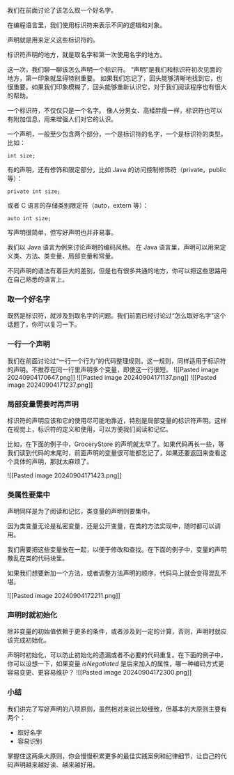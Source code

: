 我们在前面讨论了该怎么取一个好名字。

在编程语言里，我们使用标识符来表示不同的逻辑和对象。

声明就是用来定义这些标识符的。

标识符声明的地方，就是取名字和第一次使用名字的地方。

这一次，我们聊一聊该怎么声明一个标识符。
“声明”是我们和标识符初次见面的地方，第一印象就显得特别重要。
如果我们忘记了，回头能够清晰地找到它，也很重要。如果我们印象模糊了，回头能够重新认识它，对于我们阅读程序也有很大的帮助。

一个标识符，不仅仅只是一个名字。 像人分男女、高矮胖瘦一样，标识符也可以有附加信息，用来增强人们对它的认识。

一个声明，一般至少包含两个部分，一个是标识符的名字，一个是标识符的类型。 比如：
```
int size;
```
有的声明，还有修饰和限定部分，比如 Java 的访问控制修饰符（private，public 等）：
```
private int size;
```

或者 C 语言的存储类别限定符（auto，extern 等）：
```
auto int size;
```

写声明很简单，但写好声明也并非易事。

我们以 Java 语言为例来讨论声明的编码风格。
在 Java 语言里，声明可以用来定义类、方法、类变量、局部变量和常量。

不同声明的语法有着巨大的差别，但是也有很多共通的地方，你可以把这些思路用在自己熟悉的语言上。


### 取一个好名字
既然是标识符，就涉及到取名字的问题。我们前面已经讨论过“怎么取好名字”这个话题了，你可以复习一下。

### 一行一个声明
我们在前面讨论过“一行一个行为”的代码整理规则。这一规则，同样适用于标识符的声明。不推荐在同一行里声明多个变量，即使这一行很短。
![[Pasted image 20240904170647.png]]
![[Pasted image 20240904171137.png]]
![[Pasted image 20240904171237.png]]

### 局部变量需要时再声明
标识符的声明应该和它的使用尽可能地靠近，特别是局部变量的标识符声明。这样在视觉上，标识符的定义和使用，可以方便我们阅读和记忆。

比如，在下面的例子中，GroceryStore 的声明就太早了。如果代码再长一些，等我们读到代码的末尾时，前面声明的变量很可能都忘记了，如果还要返回来查看这个具体的声明，那就太麻烦了。

![[Pasted image 20240904171423.png]]

### 类属性要集中
声明同样是为了阅读和记忆，类变量的声明则要集中。

因为类变量无论是私密变量，还是公开变量，在类的方法实现中，随时都可以调用。

我们需要把这些变量放在一起，以便于修改和查找。在下面的例子中，变量的声明散乱在类的代码块里。

如果我们想要新加一个方法，或者调整方法声明的顺序，代码马上就会变得混乱不堪。

![[Pasted image 20240904172211.png]]

### 声明时就初始化
除非变量的初始值依赖于更多的条件，或者涉及到一定的计算，否则，声明时就应该完成初始化。

声明时初始化，可以防止初始化的遗漏或者不必要的代码重复。在下面的例子中，你可以设想一下，如果变量 _isNegotiated_ 是后来加入的属性，哪一种编码方式更容易变更、更容易维护？
![[Pasted image 20240904172300.png]]

### 小结
我们讲完了写好声明的八项原则，虽然相对来说比较细致，但基本的大原则主要有两个：
+ 取好名字
+ 容易识别

 掌握住这两条大原则，你会慢慢积累更多的最佳实践案例和纪律细节，让自己的代码声明越来越好读、越来越好用。